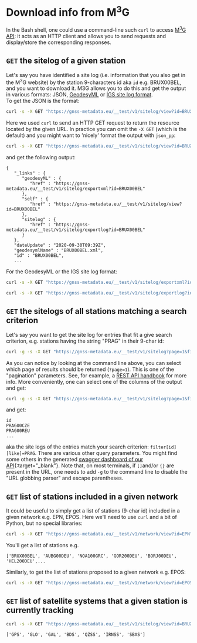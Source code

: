 # Download info from M<sup>3</sup>G

In the Bash shell, one could use a command-line such `curl` to access [M<sup>3</sup>G API](intro.md): it acts as an HTTP client and allows you to send requests and display/store the corresponding responses.

## `GET` the sitelog of a given station <a id='sitelog'></a>
Let's say you have identified a site log (i.e. information that you also get in the M<sup>3</sup>G website) by the station 9-characters id aka `id` e.g. BRUX00BEL, and you want to download it. M3G allows you to do this and get the output in various formats: JSON, [GeodesyML](http://geodesyml.org/) or [IGS site log format](https://kb.igs.org/hc/en-us/articles/203402393-IGS-Site-Log-Manager-User-Guide).<br>
To get the JSON is the format:
```bash
curl -s -X GET "https://gnss-metadata.eu/__test/v1/sitelog/view?id=BRUX00BEL" -H  "accept: application/json"
```
Here we used `curl` to send an HTTP GET request to return the resource located by the given URL. In practice you can omit the `-X GET` (which is the default) and you might want to 'nicely' format the output with `json_pp`:

```bash
curl -s -X GET "https://gnss-metadata.eu/__test/v1/sitelog/view?id=BRUX00BEL" -H  "accept: application/json" | json_pp
```
and get the following output:
```
{
   "_links" : {
      "geodesyML" : {
         "href" : "https://gnss-metadata.eu/__test/v1/sitelog/exportxml?id=BRUX00BEL"
      },
      "self" : {
         "href" : "https://gnss-metadata.eu/__test/v1/sitelog/view?id=BRUX00BEL"
      },
      "sitelog" : {
         "href" : "https://gnss-metadata.eu/__test/v1/sitelog/exportlog?id=BRUX00BEL"
      }
   },
   "dateUpdate" : "2020-09-30T09:39Z",
   "geodesymlName" : "BRUX00BEL.xml",
   "id" : "BRUX00BEL",
   ...
```
For the GeodesyML or the IGS site log format:
```bash
curl -s -X GET "https://gnss-metadata.eu/__test/v1/sitelog/exportxml?id=BRUX00BEL" -H  "accept: application/geodesyML0.4"
```
```bash
curl -s -X GET "https://gnss-metadata.eu/__test/v1/sitelog/exportlog?id=BRUX00BEL" -H  "accept: application/sitelog"
```


## `GET` the sitelogs of all stations matching a search criterion<a id='sitelogs'></a>
Let's say you want to get the site log for entries that fit a give search criterion, e.g. stations having the string "PRAG" in their 9-char id:

```bash
curl -g -s -X GET "https://gnss-metadata.eu/__test/v1/sitelog?page=1&filter[id][like]=PRAG" -H  "accept: text/plain"
```
As you can notice by looking at the command line above, you can select which page of results should be returned (`?page=1`). This is one of the "pagination" parameters. See, for example, a [REST API handbook](https://developer.wordpress.org/rest-api/using-the-rest-api/pagination/) for more info.
More conveniently, one can select one of the columns of the output and get:

```Bash
curl -g -s -X GET "https://gnss-metadata.eu/__test/v1/sitelog?page=1&filter[id][like]=PRAG" -H  "accept: text/plain" | awk '{print $1}'
```
and get:
```
id
PRAG00CZE
PRAG00REU
...
```
aka the site logs of the entries match your search criterion: `filter[id][like]=PRAG`. There are various other query parameters. You might find some others in the generated [swagger dashboard of our API](https://gnss-metadata.eu/__test/site/api-docs#/Metadata/get_sitelog){:target="_blank"}. Note that, on most terminals, if `[]`and/or `{}` are present in the URL, one needs to add `-g` to the command line to disable the "URL globbing parser" and escape parentheses.


## `GET` list of stations included in a given network<a id='list_netw'></a>
It could be useful to simply get a list of stations (9-char id) included in a given network e.g. EPN, EPOS.
Here we'll need to use `curl` and a bit of Python, but no special libraries:
```bash
curl -s -X GET "https://gnss-metadata.eu/__test/v1/network/view?id=EPN" -H  "accept: application/json" | python -c "import sys,json; print(json.load(sys.stdin)['included'])"
```
You'll get a list of stations e.g.
```
['BRUX00BEL', 'AUBG00DEU', 'NOA100GRC', 'GOR200DEU', 'BORJ00DEU', 'HEL200DEU',...
```
Similarly, to get the list of stations proposed to a given network e.g. EPOS:
```bash
curl -s -X GET "https://gnss-metadata.eu/__test/v1/network/view?id=EPOS" -H  "accept: application/json" | python -c "import sys,json; print(json.load(sys.stdin)['proposed'])"
```
## `GET` list of satellite systems that a given station is currently tracking<a id='list_sat'></a>

```bash
curl -s -X GET "https://gnss-metadata.eu/__test/v1/sitelog/view?id=BRUX00BEL" -H  "accept: application/json" | python -c "import sys,json; print(json.load(sys.stdin)['sitelog']['receivers'][-1]['satelliteSystem'])"
```
```
['GPS', 'GLO', 'GAL', 'BDS', 'QZSS', 'IRNSS', 'SBAS']
```
